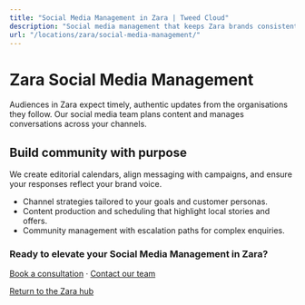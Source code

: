 ```yaml
---
title: "Social Media Management in Zara | Tweed Cloud"
description: "Social media management that keeps Zara brands consistent and engaging."
url: "/locations/zara/social-media-management/"
---
```


# Zara Social Media Management

Audiences in Zara expect timely, authentic updates from the organisations they follow. Our social media team plans content and manages conversations across your channels.

## Build community with purpose

We create editorial calendars, align messaging with campaigns, and ensure your responses reflect your brand voice.

- Channel strategies tailored to your goals and customer personas.
- Content production and scheduling that highlight local stories and offers.
- Community management with escalation paths for complex enquiries.

### Ready to elevate your Social Media Management in Zara?

[Book a consultation](/consultation/) · [Contact our team](/contact/)

[Return to the Zara hub](/locations/zara/)
